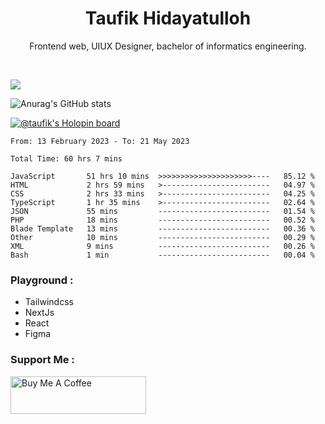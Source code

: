 
<h1 align="center">
  <b>Taufik Hidayatulloh</b>
</h1>
<p align="center">
   Frontend web, UIUX Designer, bachelor of informatics engineering.
 </p>
<br/>


![](https://komarev.com/ghpvc/?username=Taufik-H&color=red)

![Anurag's GitHub stats](https://github-readme-stats.vercel.app/api?username=Taufik-H&show_icons=true&theme=dracula&border_radius=5)



[![@taufik's Holopin board](https://holopin.me/taufik)](https://holopin.io/@taufik)

<!--START_SECTION:waka-->

```text
From: 13 February 2023 - To: 21 May 2023

Total Time: 60 hrs 7 mins

JavaScript       51 hrs 10 mins  >>>>>>>>>>>>>>>>>>>>>----   85.12 %
HTML             2 hrs 59 mins   >------------------------   04.97 %
CSS              2 hrs 33 mins   >------------------------   04.25 %
TypeScript       1 hr 35 mins    >------------------------   02.64 %
JSON             55 mins         -------------------------   01.54 %
PHP              18 mins         -------------------------   00.52 %
Blade Template   13 mins         -------------------------   00.36 %
Other            10 mins         -------------------------   00.29 %
XML              9 mins          -------------------------   00.26 %
Bash             1 min           -------------------------   00.04 %
```

<!--END_SECTION:waka-->
### Playground :
- Tailwindcss
- NextJs
- React
- Figma

### Support Me :
<a href="https://www.buymeacoffee.com/opik" target="_blank"><img src="https://cdn.buymeacoffee.com/buttons/v2/default-yellow.png" alt="Buy Me A Coffee" style="height: 60px !important;width: 217px !important;" ></a>
